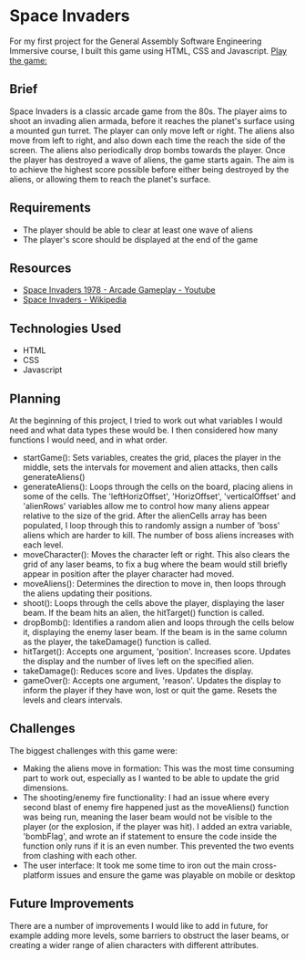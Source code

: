 # Space Invaders

For my first project for the General Assembly Software Engineering Immersive course, I built this game using HTML, CSS and Javascript.
[Play the game:](https://ikalff.github.io/SpaceInvaders/) 


## Brief

Space Invaders is a classic arcade game from the 80s. The player aims to shoot an invading alien armada, before it reaches the planet's surface using a mounted gun turret. The player can only move left or right. The aliens also move from left to right, and also down each time the reach the side of the screen. The aliens also periodically drop bombs towards the player. Once the player has destroyed a wave of aliens, the game starts again. The aim is to achieve the highest score possible before either being destroyed by the aliens, or allowing them to reach the planet's surface.

## Requirements

* The player should be able to clear at least one wave of aliens
* The player's score should be displayed at the end of the game

## Resources

* [Space Invaders 1978 - Arcade Gameplay - Youtube](https://www.youtube.com/watch?v=MU4psw3ccUI)
* [Space Invaders - Wikipedia](https://en.wikipedia.org/wiki/Space_Invaders)


## Technologies Used
- HTML
- CSS
- Javascript

## Planning
At the beginning of this project, I tried to work out what variables I would need and what data types these would be. I then considered how many functions I would need, and in what order.

- startGame(): Sets variables, creates the grid, places the player in the middle, sets the intervals for movement and alien attacks, then calls generateAliens()
- generateAliens(): Loops through the cells on the board, placing aliens in some of the cells. The 'leftHorizOffset', 'HorizOffset', 'verticalOffset' and 'alienRows' variables allow me to control how many aliens appear relative to the size of the grid. After the alienCells array has been populated, I loop through this to randomly assign a number of 'boss' aliens which are harder to kill. The number of boss aliens increases with each level.
- moveCharacter(): Moves the character left or right. This also clears the grid of any laser beams, to fix a bug where the beam would still briefly appear in position after the player character had moved.
- moveAliens(): Determines the direction to move in, then loops through the aliens updating their positions.
- shoot():  Loops through the cells above the player, displaying the laser beam. If the beam hits an alien, the hitTarget() function is called.
- dropBomb(): Identifies a random alien and loops through the cells below it, displaying the enemy laser beam. If the beam is in the same column as the player, the takeDamage() function is called.
- hitTarget():  Accepts one argument, 'position'. Increases score. Updates the display and the number of lives left on the specified alien.
- takeDamage(): Reduces score and lives. Updates the display.
- gameOver(): Accepts one argument, 'reason'. Updates the display to inform the player if they have won, lost or quit the game. Resets the levels and clears intervals.
  
## Challenges
The biggest challenges with this game were:
- Making the aliens move in formation: This was the most time consuming part to work out, especially as I wanted to be able to update the grid dimensions. 
- The shooting/enemy fire functionality: I had an issue where every second blast of enemy fire happened just as the moveAliens() function was being run, meaning the laser beam would not be visible to the player (or the explosion, if the player was hit). I added an extra variable, 'bombFlag', and wrote an if statement to ensure the code inside the function only runs if it is an even number. This prevented the two events from clashing with each other.
- The user interface: It took me some time to iron out the main cross-platform issues and ensure the game was playable on mobile or desktop
  
## Future Improvements
There are a number of improvements I would like to add in future, for example adding more levels, some barriers to obstruct the laser beams, or creating a wider range of alien characters with different attributes. 






